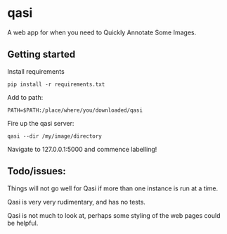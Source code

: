 # qasi
A web app for when you need to Quickly Annotate Some Images.

## Getting started
Install requirements
```
pip install -r requirements.txt
```

Add to path:

```
PATH=$PATH:/place/where/you/downloaded/qasi
```

Fire up the qasi server: 
```
qasi --dir /my/image/directory
```

Navigate to 127.0.0.1:5000 and commence labelling!

## Todo/issues:
Things will not go well for Qasi if more than one instance is run at a time.

Qasi is very very rudimentary, and has no tests.

Qasi is not much to look at, perhaps some styling of the web pages could be helpful.
